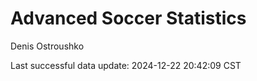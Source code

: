 # Advanced Soccer Statistics
Denis Ostroushko

<!-- gfm -->

Last successful data update: 2024-12-22 20:42:09 CST

